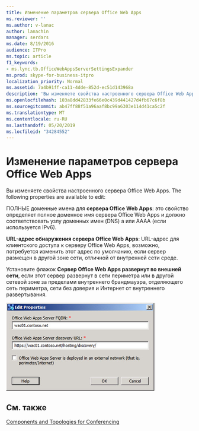 ```yaml
---
title: Изменение параметров сервера Office Web Apps
ms.reviewer: ''
ms.author: v-lanac
author: lanachin
manager: serdars
ms.date: 8/19/2016
audience: ITPro
ms.topic: article
f1_keywords:
- ms.lync.tb.OfficeWebAppsServerSettingsExpander
ms.prod: skype-for-business-itpro
localization_priority: Normal
ms.assetid: 7a4b91ff-ca11-4dde-852d-ec51d143968a
description: 'Вы изменяете свойства настроенного сервера Office Web Apps. The following properties are available to edit:'
ms.openlocfilehash: 103a8dd42833fe66e0c439d441427d4fb67c6f8b
ms.sourcegitcommit: ab47ff88f51a96aaf8bc99a6303e114d41ca5c2f
ms.translationtype: MT
ms.contentlocale: ru-RU
ms.lasthandoff: 05/20/2019
ms.locfileid: "34284552"
---
```

# <a name="edit-office-web-apps-server-settings"></a>Изменение параметров сервера Office Web Apps

Вы изменяете свойства настроенного сервера Office Web Apps. The following properties are available to edit:

 ПОЛНЫЕ доменные имена для **сервера Office Web Apps**: это свойство определяет полное доменное имя сервера Office Web Apps и должно соответствовать узлу доменных имен (DNS) a или AAAA (если используется IPv6).

 **URL-адрес обнаружения сервера Office Web Apps**: URL-адрес для клиентского доступа к серверу Office Web Apps, возможно, потребуется изменить этот адрес по умолчанию, если сервер размещен в другой зоне сети, отличной от внутренней сети среде.

Установите флажок **Сервер Office Web Apps развернут во внешней сети**, если этот сервер развернут в сети периметра или в другой сетевой зоне за пределами внутреннего брандмауэра, отделяющего сеть периметра, сети без доверия и Интернет от внутреннего развертывания.

![Расширитель настроек Office Web Apps](../../media/OfficeWebApps_Settings_Expander.jpg)

## <a name="see-also"></a>См. также

[Components and Topologies for Conferencing](https://technet.microsoft.com/library/eb83052a-3360-4ba1-a6a0-6ee419942809.aspx)
